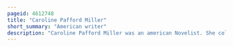 ```yaml
---
pageid: 4612748
title: "Caroline Pafford Miller"
short_summary: "American writer"
description: "Caroline Pafford Miller was an american Novelist. She collected the Folktales Stories and archaic Dialects of the rural Communities she visited in her Home State Georgia in the late 1920s and early 1930s and wove them into her first novel Lamb in his Bosom for which she won the 1934 Pulitzer Prize for Fiction and the 1935 french literary Award. Her Success as the first georgian Winner of the Fiction Prize inspired Macmillan Publishers to seek out more southern Writers this led to the Discovery of Margaret Mitchell whose first Novel gone with the Wind also won a Pulitzer Prize for Fiction in 1937. Miller's Story of the Struggles of nineteenth-century south Georgia Pioneers found a new Audience in 1993 when Lamb in his Bosom was reprinted one Year after her Death. In 2007 Miller was inducted into georgia Writers Hall of Fame."
---
```

